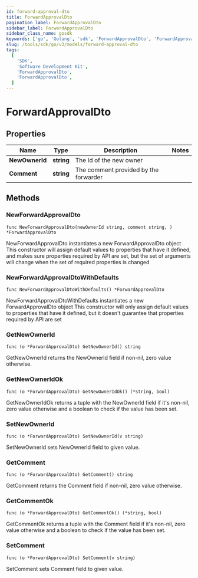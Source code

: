 ```yaml
---
id: forward-approval-dto
title: ForwardApprovalDto
pagination_label: ForwardApprovalDto
sidebar_label: ForwardApprovalDto
sidebar_class_name: gosdk
keywords: ['go', 'Golang', 'sdk', 'ForwardApprovalDto', 'ForwardApprovalDto']
slug: /tools/sdk/go/v3/models/forward-approval-dto
tags:
  [
    'SDK',
    'Software Development Kit',
    'ForwardApprovalDto',
    'ForwardApprovalDto',
  ]
---
```


# ForwardApprovalDto

## Properties

| Name           | Type       | Description                           | Notes |
| -------------- | ---------- | ------------------------------------- | ----- |
| **NewOwnerId** | **string** | The Id of the new owner               |
| **Comment**    | **string** | The comment provided by the forwarder |

## Methods

### NewForwardApprovalDto

`func NewForwardApprovalDto(newOwnerId string, comment string, ) *ForwardApprovalDto`

NewForwardApprovalDto instantiates a new ForwardApprovalDto object This constructor will assign default values to properties that have it defined, and makes sure properties required by API are set, but the set of arguments will change when the set of required properties is changed

### NewForwardApprovalDtoWithDefaults

`func NewForwardApprovalDtoWithDefaults() *ForwardApprovalDto`

NewForwardApprovalDtoWithDefaults instantiates a new ForwardApprovalDto object This constructor will only assign default values to properties that have it defined, but it doesn't guarantee that properties required by API are set

### GetNewOwnerId

`func (o *ForwardApprovalDto) GetNewOwnerId() string`

GetNewOwnerId returns the NewOwnerId field if non-nil, zero value otherwise.

### GetNewOwnerIdOk

`func (o *ForwardApprovalDto) GetNewOwnerIdOk() (*string, bool)`

GetNewOwnerIdOk returns a tuple with the NewOwnerId field if it's non-nil, zero value otherwise and a boolean to check if the value has been set.

### SetNewOwnerId

`func (o *ForwardApprovalDto) SetNewOwnerId(v string)`

SetNewOwnerId sets NewOwnerId field to given value.

### GetComment

`func (o *ForwardApprovalDto) GetComment() string`

GetComment returns the Comment field if non-nil, zero value otherwise.

### GetCommentOk

`func (o *ForwardApprovalDto) GetCommentOk() (*string, bool)`

GetCommentOk returns a tuple with the Comment field if it's non-nil, zero value otherwise and a boolean to check if the value has been set.

### SetComment

`func (o *ForwardApprovalDto) SetComment(v string)`

SetComment sets Comment field to given value.
